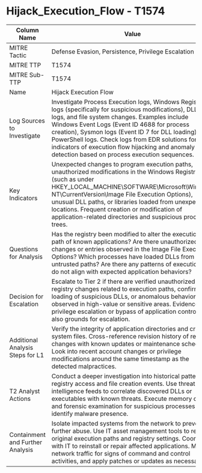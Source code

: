 # Hijack_Execution_Flow - T1574

| Column Name | Value |
|-------------|-------|
| MITRE Tactic | Defense Evasion, Persistence, Privilege Escalation |
| MITRE TTP | T1574 |
| MITRE Sub-TTP | T1574 |
| Name | Hijack Execution Flow |
| Log Sources to Investigate | Investigate Process Execution logs, Windows Registry logs (specifically for suspicious modifications), DLL load logs, and file system changes. Examples include Windows Event Logs (Event ID 4688 for process creation), Sysmon logs (Event ID 7 for DLL loading), and PowerShell logs. Check logs from EDR solutions for indicators of execution flow hijacking and anomaly detection based on process execution sequences. |
| Key Indicators | Unexpected changes to program execution paths, unauthorized modifications in the Windows Registry (such as under HKEY_LOCAL_MACHINE\SOFTWARE\Microsoft\Windows NT\CurrentVersion\Image File Execution Options), unusual DLL paths, or libraries loaded from unexpected locations. Frequent creation or modification of application-related directories and suspicious process trees. |
| Questions for Analysis | Has the registry been modified to alter the execution path of known applications? Are there unauthorized changes or entries observed in the Image File Execution Options? Which processes have loaded DLLs from untrusted paths? Are there any patterns of execution that do not align with expected application behaviors? |
| Decision for Escalation | Escalate to Tier 2 if there are verified unauthorized registry changes related to execution paths, confirmed loading of suspicious DLLs, or anomalous behavior observed in high-value or sensitive areas. Evidence of privilege escalation or bypass of application controls is also grounds for escalation. |
| Additional Analysis Steps for L1 | Verify the integrity of application directories and critical system files. Cross-reference revision history of registry changes with known updates or maintenance schedules. Look into recent account changes or privilege modifications around the same timestamp as the detected malpractices. |
| T2 Analyst Actions | Conduct a deeper investigation into historical patterns of registry access and file creation events. Use threat intelligence feeds to correlate discovered DLLs or executables with known threats. Execute memory dumps and forensic examination for suspicious processes to identify malware presence. |
| Containment and Further Analysis | Isolate impacted systems from the network to prevent further abuse. Use IT asset management tools to restore original execution paths and registry settings. Coordinate with IT to reinstall or repair affected applications. Monitor network traffic for signs of command and control activities, and apply patches or updates as necessary. |
